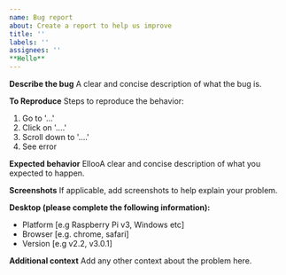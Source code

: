 ```yaml
---
name: Bug report
about: Create a report to help us improve
title: ''
labels: ''
assignees: ''
**Hello**
---
```


**Describe the bug**
A clear and concise description of what the bug is.

**To Reproduce**
Steps to reproduce the behavior:
1. Go to '...'
2. Click on '....'
3. Scroll down to '....'
4. See error

**Expected behavior**
EllooA clear and concise description of what you expected to happen.

**Screenshots**
If applicable, add screenshots to help explain your problem.

**Desktop (please complete the following information):**
-  Platform [e.g Raspberry Pi v3, Windows etc]
 - Browser [e.g. chrome, safari]
 - Version [e.g v2.2, v3.0.1]


**Additional context**
Add any other context about the problem here.
